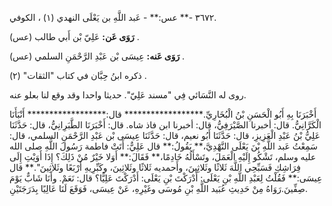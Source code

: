 ٣٦٧٢ -** عس:** - عَبد اللَّهِ بن يَعْلَى النهدي (١) ، الكوفي.

**رَوَى عَن:** عَلِيّ بْن أَبي طالب (عس) .

**رَوَى عَنه:** عِيسَى بْن عَبْدِ الرَّحْمَنِ السلمي (عس) .

ذكره ابنُ حِبَّان في كتاب "الثقات" (٢) .

روى له النَّسَائي فِي "مسند عَلِيّ". حديثا واحدا وقد وقع لنا بعلو عنه.

أَخْبَرَنَا بِهِ أَبُو الْحَسَنِ بْنُ الْبُخَارِيِّ.****************** قال:****************** أَنْبَأَنَا الْكَرَّانِيُّ. قال: أخبرنا الصَّيْرَفِيُّ، قال: أخبرنا ابن فاذ شاه. قال: أَخْبَرَنَا الطَّبَرِانِيُّ، قال: حَدَّثَنَا عَلِيُّ بْنُ عَبْدِ الْعَزِيزِ، قال: حَدَّثَنَا أَبُو نعيم، قال: حَدَّثَنَا عِيسَى بْن عَبْدِ الرَّحْمَنِ السلمي، قال: سَمِعْتُ عَبد اللَّهِ بْنَ يَعْلَى النَّهْدِيَّ،** يَقُولُ:** قال عَلِيٌّ: أَتَتْ فاطمة رَسُولَ اللَّهِ صلى الله عليه وسلم، تَشْكُو إِلَيْهِ الْعَمَلَ، وتَسْأَلُهُ خَادِمًا،** فَقَالَ:** أَوَلا خَيْرٌ مُنْ ذَلِكَ؟ إِذَا أَوَيْتِ إِلَى فِرَاشِكِ فَسَبِّحِي اللَّهَ ثَلاثًا وثَلاثِينَ، وأَحمديه ثَلاثًا وثَلاثِينَ، وكَبِّرِيهِ أَرْبَعًا وثَلاثِينَ".** قال عِيسَى:** فَقُلْتُ لِعَبْدِ اللَّهِ بْنِ يَعْلَى: أَدْرَكْتَ بْنِ يَعْلَى: أَدْرَكْتَ عَلِيًّا؟ قال: نَعَمْ. وأَنَا شَابٌّ يَوْمَ صِفِّينَ.رَوَاهُ مِنْ حَدِيثِ عُبَيد اللَّهِ بْنِ مُوسَى وغَيْرِهِ، عَنْ عِيسَى، فَوَقَعَ لَنَا عَالِيًا بِدَرَجَتَيْنِ.